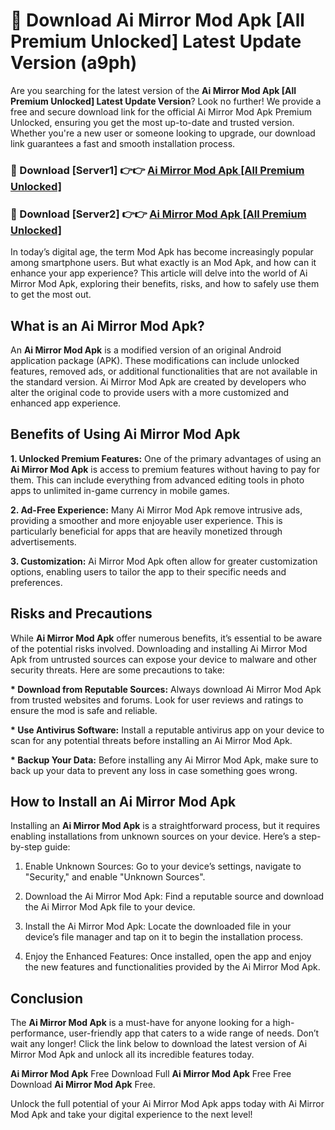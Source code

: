 # 🤖 Download Ai Mirror Mod Apk [All Premium Unlocked] Latest Update Version (a9ph)

Are you searching for the latest version of the <strong>Ai Mirror Mod Apk [All Premium Unlocked] Latest Update Version</strong>? Look no further! We provide a free and secure download link for the official Ai Mirror Mod Apk Premium Unlocked, ensuring you get the most up-to-date and trusted version. Whether you're a new user or someone looking to upgrade, our download link guarantees a fast and smooth installation process.


<h3>📌 Download [Server1] 👉👉 <a href="https://hapymods.com?title=Ai+Mirror+Mod+Apk&ref=3B1">Ai Mirror Mod Apk [All Premium Unlocked]</a></h3>

<h3>📌 Download [Server2] 👉👉 <a href="https://hapymods.com?title=Ai+Mirror+Mod+Apk&ref=3B1">Ai Mirror Mod Apk [All Premium Unlocked]</a></h3>


In today’s digital age, the term Mod Apk has become increasingly popular among smartphone users. But what exactly is an Mod Apk, and how can it enhance your app experience? This article will delve into the world of Ai Mirror Mod Apk, exploring their benefits, risks, and how to safely use them to get the most out.


<h2>What is an Ai Mirror Mod Apk?</h2>

An <strong>Ai Mirror Mod Apk</strong> is a modified version of an original Android application package (APK). These modifications can include unlocked features, removed ads, or additional functionalities that are not available in the standard version. Ai Mirror Mod Apk are created by developers who alter the original code to provide users with a more customized and enhanced app experience.


<h2>Benefits of Using Ai Mirror Mod Apk</h2>

<strong> 1. Unlocked Premium Features:</strong> One of the primary advantages of using an <strong>Ai Mirror Mod Apk</strong> is access to premium features without having to pay for them. This can include everything from advanced editing tools in photo apps to unlimited in-game currency in mobile games.

<strong> 2. Ad-Free Experience:</strong> Many Ai Mirror Mod Apk remove intrusive ads, providing a smoother and more enjoyable user experience. This is particularly beneficial for apps that are heavily monetized through advertisements.

<strong> 3. Customization:</strong> Ai Mirror Mod Apk often allow for greater customization options, enabling users to tailor the app to their specific needs and preferences.


<h2>Risks and Precautions</h2>

While <strong>Ai Mirror Mod Apk</strong> offer numerous benefits, it’s essential to be aware of the potential risks involved. Downloading and installing Ai Mirror Mod Apk from untrusted sources can expose your device to malware and other security threats. Here are some precautions to take:

<strong> * Download from Reputable Sources:</strong> Always download Ai Mirror Mod Apk from trusted websites and forums. Look for user reviews and ratings to ensure the mod is safe and reliable.

<strong> * Use Antivirus Software:</strong> Install a reputable antivirus app on your device to scan for any potential threats before installing an Ai Mirror Mod Apk.

<strong> * Backup Your Data:</strong> Before installing any Ai Mirror Mod Apk, make sure to back up your data to prevent any loss in case something goes wrong.


<h2>How to Install an Ai Mirror Mod Apk</h2>

Installing an <strong>Ai Mirror Mod Apk</strong> is a straightforward process, but it requires enabling installations from unknown sources on your device. Here’s a step-by-step guide:

 1. Enable Unknown Sources: Go to your device’s settings, navigate to "Security," and enable "Unknown Sources".

 2. Download the Ai Mirror Mod Apk: Find a reputable source and download the Ai Mirror Mod Apk file to your device.

 3. Install the Ai Mirror Mod Apk: Locate the downloaded file in your device’s file manager and tap on it to begin the installation process.

 4. Enjoy the Enhanced Features: Once installed, open the app and enjoy the new features and functionalities provided by the Ai Mirror Mod Apk.


<h2><strong>Conclusion</strong></h2>

The <strong>Ai Mirror Mod Apk</strong> is a must-have for anyone looking for a high-performance, user-friendly app that caters to a wide range of needs. Don’t wait any longer! Click the link below to download the latest version of Ai Mirror Mod Apk and unlock all its incredible features today.

<strong>Ai Mirror Mod Apk</strong> Free Download Full <strong>Ai Mirror Mod Apk</strong> Free Free Download <strong>Ai Mirror Mod Apk</strong> Free.

Unlock the full potential of your Ai Mirror Mod Apk apps today with Ai Mirror Mod Apk and take your digital experience to the next level!